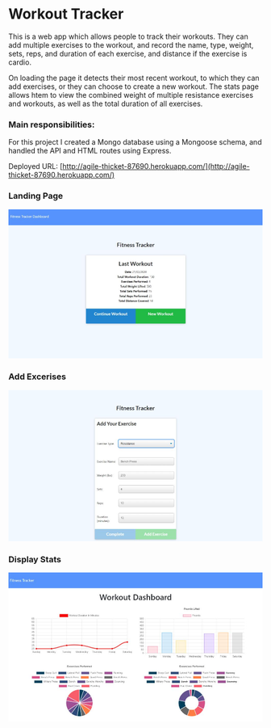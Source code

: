 # Workout Tracker

This is a web app which allows people to track their workouts. They can add multiple exercises to the workout, and record the name, type, weight, sets, reps, and duration of each exercise, and distance if the exercise is cardio.

On loading the page it detects their most recent workout, to which they can add exercises, or they can choose to create a new workout. The stats page allows htem to view the combined weight of multiple resistance exercises and workouts, as well as the total duration of all exercises.  

### Main responsibilities:
For this project I created a Mongo database using a Mongoose schema, and handled the API and HTML routes using Express. 

Deployed URL: [http://agile-thicket-87690.herokuapp.com/](http://agile-thicket-87690.herokuapp.com/)

### Landing Page
![Landing Page](https://github.com/JEQP/workout-tracker/blob/master/start.jpg)

### Add Excerises
![Add Exercises](https://github.com/JEQP/workout-tracker/blob/master/add.jpg)

### Display Stats
![Stats](https://github.com/JEQP/workout-tracker/blob/master/stats.jpg)
